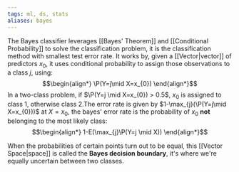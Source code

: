 ```yaml
---
tags: ml, ds, stats
aliases: bayes
---
```

The Bayes classifier leverages [[Bayes' Theorem]] and [[Conditional Probability]] to solve the classification problem, it is the classification method with smallest test error rate. It works by, given a [[Vector|vector]] of predictors $x_{0}$, it uses conditional probability to assign those observations to a class $j$, using:
$$\begin{align*}
\P(Y=j\mid X=x_{0})
\end{align*}$$
In a two-class problem, if $\P(Y=j \mid X=x_{0}) > 0.5$, $x_{0}$ is assigned to class $1$, otherwise class $2$.The error rate is given by $1-\max_{j}(\P(Y=j\mid X=x_{0}))$ at $X= x_{0}$, the bayes' error rate is the probability of $x_{0}$ **not** belonging to the most likely class:
$$\begin{align*}
1-E(\max_{j}\P(Y=j \mid X))
\end{align*}$$

When the probabilities of certain points turn out to be equal, this [[Vector Space|space]] is called the **Bayes decision boundary**, it's where we're equally uncertain between two classes.